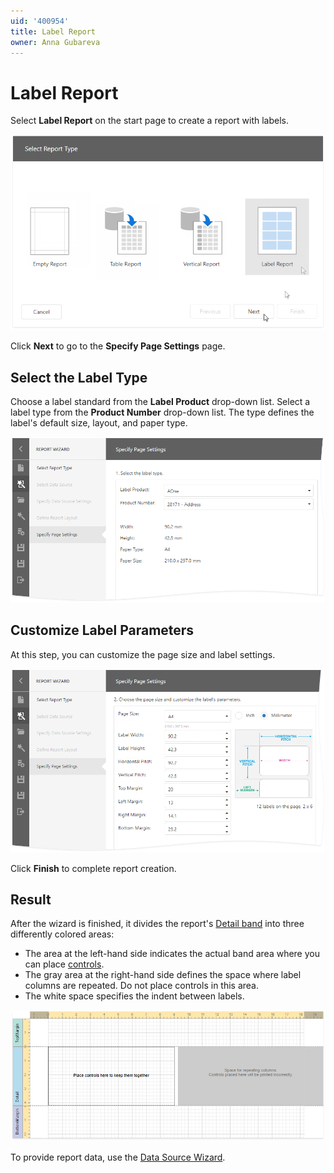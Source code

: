 ```yaml
---
uid: '400954'
title: Label Report
owner: Anna Gubareva
---
```

# Label Report

Select **Label Report** on the start page to create a report with labels.

![](../../../../images/eurd-web-add-label-report.png)

Click **Next** to go to the **Specify Page Settings** page.

## Select the Label Type

Choose a label standard from the **Label Product** drop-down list. Select a label type from the **Product Number** drop-down list. The type defines the label's default size, layout, and paper type.

![](../../../../images/eurd-web-report-wizard-label-report.png)

## Customize Label Parameters

At this step, you can customize the page size and label settings.

![](../../../../images/eurd-web-report-wizard-label-report-options.png)

Click **Finish** to complete report creation. 


## Result

After the wizard is finished, it divides the report's [Detail band](../../introduction-to-banded-reports.md) into three differently colored areas:

* The area at the left-hand side indicates the actual band area where you can place [controls](../../use-report-elements/use-basic-report-controls.md).
* The gray area at the right-hand side defines the space where label columns are repeated. Do not place controls in this area. 
* The white space specifies the indent between labels.

![](../../../../images/eurd-web-report-wizard-label-report-result.png)

To provide report data, use the [Data Source Wizard](../sql-data-source-wizard.md).
